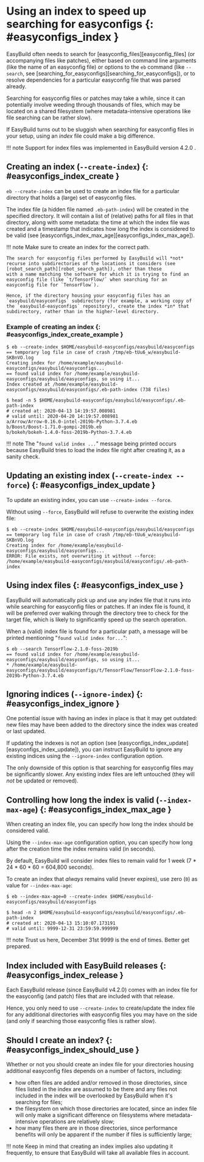 # Using an index to speed up searching for easyconfigs {: #easyconfigs_index }

EasyBuild often needs to search for [easyconfig_files][easyconfig_files] (or accompanying files like patches), either based on
command line arguments (like the name of an easyconfig file) or options
to the `eb` command (like `--search`, see
[searching_for_easyconfigs][searching_for_easyconfigs]), or to
resolve dependencies for a particular easyconfig file that was parsed
already.

Searching for easyconfig files or patches may take a while, since it can
potentially involve weeding through thousands of files, which may be
located on a shared filesystem (where metadata-intensive operations like
file searching can be rather slow).

If EasyBuild turns out to be sluggish when searching for easyconfig
files in your setup, using an *index* file could make a big difference.

!!! note
    Support for index files was implemented in EasyBuild version
    4.2.0 .

## Creating an index (`--create-index`) {: #easyconfigs_index_create }

`eb --create-index` can be used to create an index file for a particular
directory that holds a (large) set of easyconfig files.

The index file (a hidden file named `.eb-path-index`) will be created in
the specified directory. It will contain a list of (relative) paths for
all files in that directory, along with some metadata: the time at which
the index file was created and a timestamp that indicates how long the
index is considered to be valid (see
[easyconfigs_index_max_age][easyconfigs_index_max_age]).

!!! note
    Make sure to create an index for the correct path.

    The search for easyconfig files performed by EasyBuild will *not*
    recurse into subdirectories of the locations it considers (see
    [robot_search_path][robot_search_path]), other than those
    with a name matching the software for which it is trying to find an
    easyconfig file (like `t/TensorFlow/` when searching for an
    easyconfig file for `TensorFlow`).

    Hence, if the directory housing your easyconfig files has an
    `easybuild/easyconfigs` subdirectory (for example, a working copy of
    the `easybuild-easyconfigs` repository), create the index *in* that
    subdirectory, rather than in the higher-level directory.

### Example of creating an index {: #easyconfigs_index_create_example }

``` console
$ eb --create-index $HOME/easybuild-easyconfigs/easybuild/easyconfigs
== temporary log file in case of crash /tmp/eb-tUu6_w/easybuild-SKBnVO.log
Creating index for /home/example/easybuild-easyconfigs/easybuild/easyconfigs...
== found valid index for /home/example/easybuild-easyconfigs/easybuild/easyconfigs, so using it...
Index created at /home/example/easybuild-easyconfigs/easybuild/easyconfigs/.eb-path-index (738 files)

$ head -n 5 $HOME/easybuild-easyconfigs/easybuild/easyconfigs/.eb-path-index
# created at: 2020-04-13 14:19:57.008981
# valid until: 2020-04-20 14:19:57.008981
a/Arrow/Arrow-0.16.0-intel-2019b-Python-3.7.4.eb
b/Boost/Boost-1.71.0-gompi-2019b.eb
b/bokeh/bokeh-1.4.0-foss-2019b-Python-3.7.4.eb
```

!!! note
    The "`found valid index ...`" message being printed occurs because
    EasyBuild tries to load the index file right after creating it, as a
    sanity check.

## Updating an existing index (`--create-index --force`) {: #easyconfigs_index_update }

To update an existing index, you can use `--create-index --force`.

Without using `--force`, EasyBuild will refuse to overwrite the existing
index file:

``` console
$ eb --create-index $HOME/easybuild-easyconfigs/easybuild/easyconfigs
== temporary log file in case of crash /tmp/eb-tUu6_w/easybuild-SKBnVO.log
Creating index for /home/example/easybuild-easyconfigs/easybuild/easyconfigs...
ERROR: File exists, not overwriting it without --force: /home/example/easybuild-easyconfigs/easybuild/easyconfigs/.eb-path-index
```

## Using index files {: #easyconfigs_index_use }

EasyBuild will automatically pick up and use any index file that it runs
into while searching for easyconfig files or patches. If an index file
is found, it will be preferred over walking through the directory tree
to check for the target file, which is likely to significantly speed up
the search operation.

When a (valid) index file is found for a particular path, a message will
be printed mentioning "`found valid index for...`":

``` console
$ eb --search TensorFlow-2.1.0-foss-2019b
== found valid index for /home/example/easybuild-easyconfigs/easybuild/easyconfigs, so using it...
* /home/example/easybuild-easyconfigs/easybuild/easyconfigs/t/TensorFlow/TensorFlow-2.1.0-foss-2019b-Python-3.7.4.eb
```

## Ignoring indices (`--ignore-index`) {: #easyconfigs_index_ignore }

One potential issue with having an index in place is that it may get
outdated: new files may have been added to the directory since the index
was created or last updated.

If updating the indexes is not an option (see
[easyconfigs_index_update][easyconfigs_index_update]), you can
instruct EasyBuild to ignore any existing indices using the
`--ignore-index` configuration option.

The only downside of this option is that searching for easyconfig files
may be significantly slower. Any existing index files are left untouched
(they will *not* be updated or removed).

## Controlling how long the index is valid (`--index-max-age`) {: #easyconfigs_index_max_age }

When creating an index file, you can specify how long the index should
be considered valid.

Using the `--index-max-age` configuration option, you can specify how
long after the creation time the index remains valid (in seconds).

By default, EasyBuild will consider index files to remain valid for 1
week (7 \* 24 \* 60 \* 60 = 604,800 seconds).

To create an index that *always* remains valid (never expires), use zero
(`0`) as value for `--index-max-age`:

``` console
$ eb --index-max-age=0 --create-index $HOME/easybuild-easyconfigs/easybuild/easyconfigs

$ head -n 2 $HOME/easybuild-easyconfigs/easybuild/easyconfigs/.eb-path-index
# created at: 2020-04-13 15:10:07.173191
# valid until: 9999-12-31 23:59:59.999999
```

!!! note
    Trust us here, December 31st 9999 is the end of times. Better
    get prepared.

## Index included with EasyBuild releases {: #easyconfigs_index_release }

Each EasyBuild release (since EasyBuild v4.2.0) comes with an index file
for the easyconfig (and patch) files that are included with that
release.

Hence, you only need to use `--create-index` to create/update the index
file for any additional directories with easyconfig files you may have
on the side (and only if searching those easyconfig files is rather
slow).

## Should I create an index? {: #easyconfigs_index_should_use }

Whether or not you should create an index file for your directories
housing additional easyconfig files depends on a number of factors,
including:

- how often files are added and/or removed in those directories, since
    files listed in the index are assumed to be there and any files not
    included in the index will be overlooked by EasyBuild when it's
    searching for files;
- the filesystem on which those directories are located, since an
    index file will only make a significant difference on filesystems
    where metadata-intensive operations are relatively slow;
- how many files there are in those directories, since performance
    benefits will only be apparent if the number if files is
    sufficiently large;

!!! note
    Keep in mind that creating an index implies also updating it frequently,
    to ensure that EasyBuild will take all available files in account.
